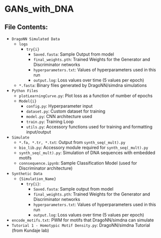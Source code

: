 # GANs_with_DNA

## File Contents:

- `DragoNN Simulated Data`
    - `logs`
        - `try{i}`
            - `Saved.fasta`: Sample Output from model
            -  `final_weights.pth`: Trained Weights for the Generator and Discriminator networks
            - `hyperparameters.txt`: Values of hyperparameters used in this run
            - `output.log`: Loss values over time (5 values per epoch) 
    - `*.fasta`: Binary files generated by DragoNN/simdna simulations
- `Python Files`
    - `plotLearningCurve.py`: Plot loss as a function of number of epochs
    - `Model{i}`
        - `config.py`: Hyperparameter input
        - `dataset.py`: Custom dataset for training
        - `model.py`: CNN architecture used
        - `train.py`: Training Loop
        - `utils.py`: Accessory functions used for training and formatting input/output
- `Simulate`
    - `*.fa, *.tr, *.txt`: Output from `synth_seq(_mult).py`
    - `bio_lib.py`: Accessory module required for `synth_seq(_mult).py`
    - `synth_seq(_mult).py`: Simulation of DNA sequences with embedded motifs
    - `connsequence.ipynb`: Sample Classification Model (used for Discriminator architecture)
- `Synthetic Data`
    - `{Simulation_Name}`
        - `try{i}`:
            - `Saved.fasta`: Sample output from model
            -  `final_weights.pth`: Trained Weights for the Generator and Discriminator networks
            - `hyperparameters.txt`: Values of hyperparameters used in this run
            - `output.log`: Loss values over time (5 values per epoch) 
- `encode_motifs.txt`: PWM for motifs that DragoNN/simdna can simulate
- `Tutorial 1 - Homotypic Motif Density.py`: DragoNN/simdna Tutorial (from Kundaje lab)